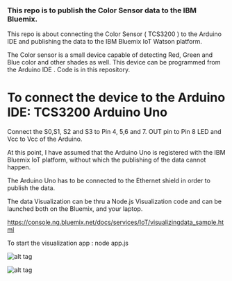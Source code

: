 ###  This repo is to publish the Color Sensor data to the IBM Bluemix.

This repo is about connecting the Color Sensor ( TCS3200 ) to the Arduino IDE and publishing the data
to the IBM Bluemix IoT Watson platform.

The Color sensor is a small device capable of detecting Red, Green and Blue color and other shades as well.
This device can be programmed from the Arduino IDE . Code is in this repository.

To connect the device to the Arduino IDE:
TCS3200   Arduino Uno
=====================
Connect the
S0,S1, S2 and S3 to Pin 4, 5,6 and 7.
OUT pin to Pin 8
LED and Vcc to Vcc of the Arduino.


At this point, I have assumed that the Arduino Uno is registered with the IBM Bluemix IoT platform, without which the publishing of the data cannot happen.

The Arduino Uno has to be connected to the Ethernet shield in order to publish the data.

The data Visualization can be thru a Node.js Visualization code and can be launched both on the Bluemix, and your laptop.

   https://console.ng.bluemix.net/docs/services/IoT/visualizingdata_sample.html

To start the visualization app :  node app.js


![alt tag](https://cloud.githubusercontent.com/assets/14288989/18639732/ae4d80d8-7eb2-11e6-8a44-e092f57fc7aa.png)

![alt tag](https://cloud.githubusercontent.com/assets/14288989/18639747/ba24fb7a-7eb2-11e6-9675-dba745eb2128.png)

